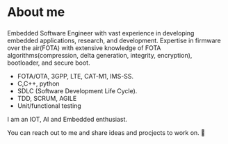 # About me
### 
Embedded Software Engineer with vast experience in developing embedded applications, research, and development. 
Expertise in firmware over the air(FOTA) with extensive knowledge of FOTA algorithms(compression, delta generation, integrity, encryption), bootloader, and secure boot.
- FOTA/OTA, 3GPP, LTE, CAT-M1, IMS-SS.
- C,C++, python
- SDLC (Software Development Life Cycle).
- TDD, SCRUM, AGILE
- Unit/functional testing

I am an IOT, AI and Embedded enthusiast.

You can reach out to me and share ideas and procjects to work on. 🫡
